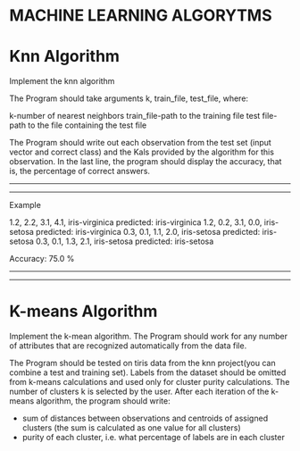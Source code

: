 # MACHINE LEARNING ALGORYTMS

# Knn Algorithm

Implement the knn algorithm

The Program should take arguments k, train_file, test_file, where:

k-number of nearest neighbors
train_file-path to the training file
test file-path to the file containing the test file

The Program should write out each observation from the test set (input vector and correct class) and the Kals provided by the algorithm for this observation.
In the last line, the program should display the accuracy, that is, the percentage of correct answers.

-------------------------
-------------------------

Example

1.2, 2.2, 3.1, 4.1, iris-virginica predicted: iris-virginica
1.2, 0.2, 3.1, 0.0, iris-setosa predicted: iris-virginica
0.3, 0.1, 1.1, 2.0, iris-setosa predicted: iris-setosa
0.3, 0.1, 1.3, 2.1, iris-setosa predicted: iris-setosa

Accuracy: 75.0 %

--------------------------------
--------------------------------

# K-means Algorithm

Implement the k-mean algorithm.
The Program should work for any number of attributes that are recognized automatically from the data file.

The Program should be tested on tiris data from the knn project(you can combine a test and training set). Labels from the dataset should be omitted from k-means calculations and used only for cluster purity calculations.
The number of clusters k is selected by the user.
After each iteration of the k-means algorithm, the program should write:
- sum of distances between observations and centroids of assigned clusters (the sum is calculated as one value for all clusters)
- purity of each cluster, i.e. what percentage of labels are in each cluster
